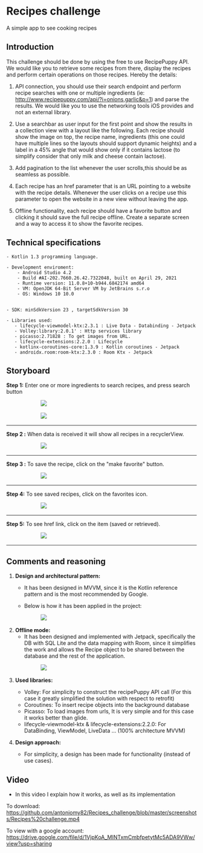 # Recipes challenge
A simple app to see cooking recipes

##  Introduction
This challenge should be done by using the free to use RecipePuppy API. We would like you to retrieve some recipes from there, display the recipes and perform certain operations on those recipes. Hereby the details:

1. API connection, you should use their search endpoint and perform recipe searches with one or multiple ingredients (ie: http://www.recipepuppy.com/api/?i=onions,garlic&p=1) and parse the results. We would like you to use the networking tools iOS provides and not an external library.

2. Use a searchbar as user input for the first point and show the results in a collection view with a layout like the following. Each recipe should show the image on top, the recipe name, ingredients (this one could have multiple lines so the layouts should support dynamic heights) and a label in a 45% angle that would show only if it contains lactose (to simplify consider that only milk and cheese contain lactose).

3. Add pagination to the list whenever the user scrolls,this should be as seamless as possible.

4. Each recipe has an href parameter that is an URL pointing to a website with the recipe details. Whenever the user clicks on a recipe use this parameter to open the website in a new view without leaving the app.

5. Offline functionality, each recipe should have a favorite button and clicking it should save the full recipe offline. Create a separate screen and a way to access it to show the favorite recipes.

## Technical specifications


	- Kotlin 1.3 programming language.
	
	- Development enviroment:
	    - Android Studio 4.2
	    - Build #AI-202.7660.26.42.7322048, built on April 29, 2021
        - Runtime version: 11.0.8+10-b944.6842174 amd64
        - VM: OpenJDK 64-Bit Server VM by JetBrains s.r.o
        - OS: Windows 10 10.0
        
		
	- SDK: minSdkVersion 23 , targetSdkVersion 30
	
	- Libraries used:
       - lifecycle-viewmodel-ktx:2.3.1 : Live Data - Databinding - Jetpack 
       - Volley:library:2.0.1' : Http services library
       - picasso:2.71828 : To get images from URL.
       - lifecycle-extensions:2.2.0 : Lifecycle
       - kotlinx-coroutines-core:1.3.9 : Kotlin coroutines - Jetpack 
       - androidx.room:room-ktx:2.3.0 : Room Ktx - Jetpack

## Storyboard

**Step 1:** Enter one or more ingredients to search recipes, and press search button

&nbsp; &nbsp; &nbsp; &nbsp; &nbsp; &nbsp; &nbsp; &nbsp; &nbsp; &nbsp; &nbsp; &nbsp;<img src=https://github.com/antoniomy82/Recipes_challenge/blob/master/screenshots/01_home.PNG>

&nbsp; &nbsp; &nbsp; &nbsp; &nbsp; &nbsp; &nbsp; &nbsp; &nbsp; &nbsp; &nbsp; &nbsp;<img src=https://github.com/antoniomy82/Recipes_challenge/blob/master/screenshots/02_home.PNG>

***
**Step 2 :** When data is received it will show all recipes in a recyclerView. &nbsp;

&nbsp; &nbsp; &nbsp; &nbsp; &nbsp; &nbsp; &nbsp; &nbsp; &nbsp; &nbsp; &nbsp; &nbsp;<img src=https://github.com/antoniomy82/Recipes_challenge/blob/master/screenshots/03_home.PNG>

***

**Step 3 :** To save the recipe, click on the "make favorite" button.

&nbsp; &nbsp; &nbsp; &nbsp; &nbsp; &nbsp; &nbsp; &nbsp; &nbsp; &nbsp; &nbsp; &nbsp;<img src=https://github.com/antoniomy82/Recipes_challenge/blob/master/screenshots/04_home.PNG>

***
**Step 4:** To see saved recipes, click on the favorites icon. &nbsp;

&nbsp; &nbsp; &nbsp; &nbsp; &nbsp; &nbsp; &nbsp; &nbsp; &nbsp; &nbsp; &nbsp; &nbsp;<img src=https://github.com/antoniomy82/Recipes_challenge/blob/master/screenshots/05_saved_recipes.PNG>
***

**Step 5:** To see href link, click on the item (saved or retrieved).

&nbsp; &nbsp; &nbsp; &nbsp; &nbsp; &nbsp; &nbsp; &nbsp; &nbsp; &nbsp; &nbsp; &nbsp;<img src=https://github.com/antoniomy82/Recipes_challenge/blob/master/screenshots/06_href_to_web.PNG>

***


##  Comments and reasoning

1. **Design and architectural pattern:**

	- It has been designed in MVVM, since it is the Kotlin reference pattern and is the most recommended by Google.

	- Below is how it has been applied in the project:

&nbsp; &nbsp; &nbsp; &nbsp; &nbsp; &nbsp; &nbsp; &nbsp; &nbsp; &nbsp; &nbsp; &nbsp;<img src=https://github.com/antoniomy82/Recipes_challenge/blob/master/screenshots/00_mvvm.png>

2. **Offline mode:**
	- It has been designed and implemented with Jetpack, specifically the DB with SQL Lite and the data mapping with Room, since it simplifies the work and allows the Recipe object to be shared between the database and the rest of the application.

&nbsp; &nbsp; &nbsp; &nbsp; &nbsp; &nbsp; &nbsp; &nbsp; &nbsp; &nbsp; &nbsp; &nbsp;<img src=https://github.com/antoniomy82/Recipes_challenge/blob/master/screenshots/07_room.PNG>

3. **Used libraries:**
  	- Volley: For simplicity to construct the recipePuppy API call (For this case it greatly simplified the solution with respect to retrofit)
 	- Coroutines: To insert recipe objects into the background database
 	- Picasso: To load images from urls, It is very simple and for this case it works better than glide.
  	- lifecycle-viewmodel-ktx & lifecycle-extensions:2.2.0: For DataBinding, ViewModel, LiveData ... (100% architecture MVVM)

4. **Design approach:**
  	- For simplicity, a design has been made for functionality (instead of use cases).

## Video
- In this video I explain how it works, as well as its implementation

To download:
https://github.com/antoniomy82/Recipes_challenge/blob/master/screenshots/Recipes%20challenge.mp4

To view with a google account:
https://drive.google.com/file/d/1VjpKoA_MINTxmCmbfpetytMc5ADA9VWw/view?usp=sharing

